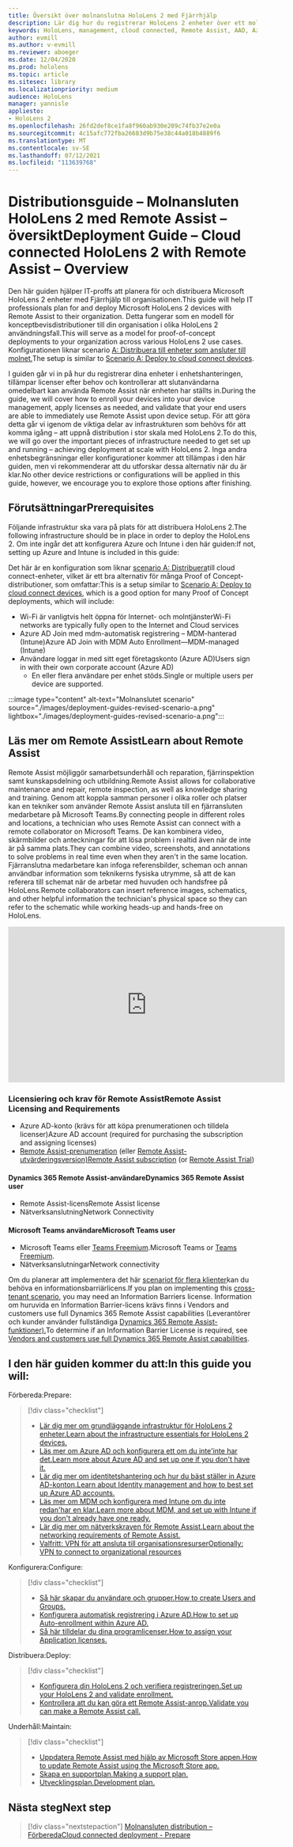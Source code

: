 ```yaml
---
title: Översikt över molnanslutna HoloLens 2 med Fjärrhjälp
description: Lär dig hur du registrerar HoloLens 2 enheter över ett molnanslutet nätverk med hjälp av Dynamics 365 Remote Assist.
keywords: HoloLens, management, cloud connected, Remote Assist, AAD, Azure AD, MDM, Mobile Enhetshantering
author: evmill
ms.author: v-evmill
ms.reviewer: aboeger
ms.date: 12/04/2020
ms.prod: hololens
ms.topic: article
ms.sitesec: library
ms.localizationpriority: medium
audience: HoloLens
manager: yannisle
appliesto:
- HoloLens 2
ms.openlocfilehash: 26fd2def8ce1fa8f960ab930e209c74fb37e2e0a
ms.sourcegitcommit: 4c15afc772fba26683d9b75e38c44a018b4889f6
ms.translationtype: MT
ms.contentlocale: sv-SE
ms.lasthandoff: 07/12/2021
ms.locfileid: "113639768"
---
```

# <a name="deployment-guide--cloud-connected-hololens-2-with-remote-assist--overview"></a><span data-ttu-id="21462-104">Distributionsguide – Molnansluten HoloLens 2 med Remote Assist – översikt</span><span class="sxs-lookup"><span data-stu-id="21462-104">Deployment Guide – Cloud connected HoloLens 2 with Remote Assist – Overview</span></span>

<span data-ttu-id="21462-105">Den här guiden hjälper IT-proffs att planera för och distribuera Microsoft HoloLens 2 enheter med Fjärrhjälp till organisationen.</span><span class="sxs-lookup"><span data-stu-id="21462-105">This guide will help IT professionals plan for and deploy Microsoft HoloLens 2 devices with Remote Assist to their organization.</span></span> <span data-ttu-id="21462-106">Detta fungerar som en modell för konceptbevisdistributioner till din organisation i olika HoloLens 2 användningsfall.</span><span class="sxs-lookup"><span data-stu-id="21462-106">This will serve as a model for proof-of-concept deployments to your organization across various HoloLens 2 use cases.</span></span> <span data-ttu-id="21462-107">Konfigurationen liknar scenario [A: Distribuera till enheter som ansluter till molnet.](common-scenarios.md#scenario-a)</span><span class="sxs-lookup"><span data-stu-id="21462-107">The setup is similar to [Scenario A: Deploy to cloud connect devices](common-scenarios.md#scenario-a).</span></span> 

<span data-ttu-id="21462-108">I guiden går vi in på hur du registrerar dina enheter i enhetshanteringen, tillämpar licenser efter behov och kontrollerar att slutanvändarna omedelbart kan använda Remote Assist när enheten har ställts in.</span><span class="sxs-lookup"><span data-stu-id="21462-108">During the guide, we will cover how to enroll your devices into your device management, apply licenses as needed, and validate that your end users are able to immediately use Remote Assist upon device setup.</span></span> <span data-ttu-id="21462-109">För att göra detta går vi igenom de viktiga delar av infrastrukturen som behövs för att komma igång – att uppnå distribution i stor skala med HoloLens 2.</span><span class="sxs-lookup"><span data-stu-id="21462-109">To do this, we will go over the important pieces of infrastructure needed to get set up and running – achieving deployment at scale with HoloLens 2.</span></span> <span data-ttu-id="21462-110">Inga andra enhetsbegränsningar eller konfigurationer kommer att tillämpas i den här guiden, men vi rekommenderar att du utforskar dessa alternativ när du är klar.</span><span class="sxs-lookup"><span data-stu-id="21462-110">No other device restrictions or configurations will be applied in this guide, however, we encourage you to explore those options after finishing.</span></span>

## <a name="prerequisites"></a><span data-ttu-id="21462-111">Förutsättningar</span><span class="sxs-lookup"><span data-stu-id="21462-111">Prerequisites</span></span>

<span data-ttu-id="21462-112">Följande infrastruktur ska vara på plats för att distribuera HoloLens 2.</span><span class="sxs-lookup"><span data-stu-id="21462-112">The following infrastructure should be in place in order to deploy the HoloLens 2.</span></span> <span data-ttu-id="21462-113">Om inte ingår det att konfigurera Azure och Intune i den här guiden:</span><span class="sxs-lookup"><span data-stu-id="21462-113">If not, setting up Azure and Intune is included in this guide:</span></span>

<span data-ttu-id="21462-114">Det här är en konfiguration som liknar [scenario A: Distribuera](/hololens/common-scenarios#scenario-a)till cloud connect-enheter, vilket är ett bra alternativ för många Proof of Concept-distributioner, som omfattar:</span><span class="sxs-lookup"><span data-stu-id="21462-114">This is a setup similar to [Scenario A: Deploy to cloud connect devices](/hololens/common-scenarios#scenario-a), which is a good option for many Proof of Concept deployments, which will include:</span></span>

- <span data-ttu-id="21462-115">Wi-Fi är vanligtvis helt öppna för Internet- och molntjänster</span><span class="sxs-lookup"><span data-stu-id="21462-115">Wi-Fi networks are typically fully open to the Internet and Cloud services</span></span>
- <span data-ttu-id="21462-116">Azure AD Join med mdm-automatisk registrering – MDM-hanterad (Intune)</span><span class="sxs-lookup"><span data-stu-id="21462-116">Azure AD Join with MDM Auto Enrollment—MDM-managed (Intune)</span></span>
- <span data-ttu-id="21462-117">Användare loggar in med sitt eget företagskonto (Azure AD)</span><span class="sxs-lookup"><span data-stu-id="21462-117">Users sign in with their own corporate account (Azure AD)</span></span>
    - <span data-ttu-id="21462-118">En eller flera användare per enhet stöds.</span><span class="sxs-lookup"><span data-stu-id="21462-118">Single or multiple users per device are supported.</span></span>

:::image type="content" alt-text="Molnanslutet scenario" source="./images/deployment-guides-revised-scenario-a.png" lightbox="./images/deployment-guides-revised-scenario-a.png":::


## <a name="learn-about-remote-assist"></a><span data-ttu-id="21462-120">Läs mer om Remote Assist</span><span class="sxs-lookup"><span data-stu-id="21462-120">Learn about Remote Assist</span></span>

<span data-ttu-id="21462-121">Remote Assist möjliggör samarbetsunderhåll och reparation, fjärrinspektion samt kunskapsdelning och utbildning.</span><span class="sxs-lookup"><span data-stu-id="21462-121">Remote Assist allows for collaborative maintenance and repair, remote inspection, as well as knowledge sharing and training.</span></span> <span data-ttu-id="21462-122">Genom att koppla samman personer i olika roller och platser kan en tekniker som använder Remote Assist ansluta till en fjärransluten medarbetare på Microsoft Teams.</span><span class="sxs-lookup"><span data-stu-id="21462-122">By connecting people in different roles and locations, a technician who uses Remote Assist can connect with a remote collaborator on Microsoft Teams.</span></span> <span data-ttu-id="21462-123">De kan kombinera video, skärmbilder och anteckningar för att lösa problem i realtid även när de inte är på samma plats.</span><span class="sxs-lookup"><span data-stu-id="21462-123">They can combine video, screenshots, and annotations to solve problems in real time even when they aren't in the same location.</span></span> <span data-ttu-id="21462-124">Fjärranslutna medarbetare kan infoga referensbilder, scheman och annan användbar information som teknikerns fysiska utrymme, så att de kan referera till schemat när de arbetar med huvuden och handsfree på HoloLens.</span><span class="sxs-lookup"><span data-stu-id="21462-124">Remote collaborators can insert reference images, schematics, and other helpful information the technician's physical space so they can refer to the schematic while working heads-up and hands-free on HoloLens.</span></span>

<iframe width="560" height="315" src="https://www.youtube.com/embed/d3YT8j0yYl0" frameborder="0" allow="accelerometer; autoplay; clipboard-write; encrypted-media; gyroscope; picture-in-picture" allowfullscreen></iframe>

### <a name="remote-assist-licensing-and-requirements"></a><span data-ttu-id="21462-125">Licensiering och krav för Remote Assist</span><span class="sxs-lookup"><span data-stu-id="21462-125">Remote Assist Licensing and Requirements</span></span>

- <span data-ttu-id="21462-126">Azure AD-konto (krävs för att köpa prenumerationen och tilldela licenser)</span><span class="sxs-lookup"><span data-stu-id="21462-126">Azure AD account (required for purchasing the subscription and assigning licenses)</span></span>
- <span data-ttu-id="21462-127">[Remote Assist-prenumeration](/dynamics365/mixed-reality/remote-assist/buy-and-deploy-remote-assist) (eller [Remote Assist-utvärderingsversion)](/dynamics365/mixed-reality/remote-assist/try-remote-assist)</span><span class="sxs-lookup"><span data-stu-id="21462-127">[Remote Assist subscription](/dynamics365/mixed-reality/remote-assist/buy-and-deploy-remote-assist) (or [Remote Assist Trial](/dynamics365/mixed-reality/remote-assist/try-remote-assist))</span></span>
    
#### <a name="dynamics-365-remote-assist-user"></a><span data-ttu-id="21462-128">Dynamics 365 Remote Assist-användare</span><span class="sxs-lookup"><span data-stu-id="21462-128">Dynamics 365 Remote Assist user</span></span>

- <span data-ttu-id="21462-129">Remote Assist-licens</span><span class="sxs-lookup"><span data-stu-id="21462-129">Remote Assist license</span></span>
- <span data-ttu-id="21462-130">Nätverksanslutning</span><span class="sxs-lookup"><span data-stu-id="21462-130">Network Connectivity</span></span>

#### <a name="microsoft-teams-user"></a><span data-ttu-id="21462-131">Microsoft Teams användare</span><span class="sxs-lookup"><span data-stu-id="21462-131">Microsoft Teams user</span></span>

- <span data-ttu-id="21462-132">Microsoft Teams eller [Teams Freemium](https://products.office.com/microsoft-teams/free).</span><span class="sxs-lookup"><span data-stu-id="21462-132">Microsoft Teams or [Teams Freemium](https://products.office.com/microsoft-teams/free).</span></span>
- <span data-ttu-id="21462-133">Nätverksanslutningar</span><span class="sxs-lookup"><span data-stu-id="21462-133">Network connectivity</span></span>

<span data-ttu-id="21462-134">Om du planerar att implementera det här [scenariot för flera klienter](/dynamics365/mixed-reality/remote-assist/cross-tenant-overview#scenario-2-leasing-services-to-other-tenants)kan du behöva en informationsbarriärlicens.</span><span class="sxs-lookup"><span data-stu-id="21462-134">If you plan on implementing this [cross-tenant scenario](/dynamics365/mixed-reality/remote-assist/cross-tenant-overview#scenario-2-leasing-services-to-other-tenants), you may need an Information Barriers license.</span></span> <span data-ttu-id="21462-135">Information om huruvida en Information Barrier-licens krävs finns i Vendors and customers use full Dynamics 365 Remote Assist capabilities (Leverantörer och kunder använder fullständiga [Dynamics 365 Remote Assist-funktioner).](/dynamics365/mixed-reality/remote-assist/cross-tenant-licensing-implementation)</span><span class="sxs-lookup"><span data-stu-id="21462-135">To determine if an Information Barrier License is required, see [Vendors and customers use full Dynamics 365 Remote Assist capabilities](/dynamics365/mixed-reality/remote-assist/cross-tenant-licensing-implementation).</span></span>

## <a name="in-this-guide-you-will"></a><span data-ttu-id="21462-136">I den här guiden kommer du att:</span><span class="sxs-lookup"><span data-stu-id="21462-136">In this guide you will:</span></span>

<span data-ttu-id="21462-137">Förbereda:</span><span class="sxs-lookup"><span data-stu-id="21462-137">Prepare:</span></span>

> [!div class="checklist"]
> - [<span data-ttu-id="21462-138">Lär dig mer om grundläggande infrastruktur för HoloLens 2 enheter.</span><span class="sxs-lookup"><span data-stu-id="21462-138">Learn about the infrastructure essentials for HoloLens 2 devices.</span></span>](hololens2-cloud-connected-prepare.md#infrastructure-essentials)
> - [<span data-ttu-id="21462-139">Läs mer om Azure AD och konfigurera ett om du inte&#39;inte har det.</span><span class="sxs-lookup"><span data-stu-id="21462-139">Learn more about Azure AD and set up one if you don&#39;t have it.</span></span>](hololens2-cloud-connected-prepare.md#azure-active-directory)
> - [<span data-ttu-id="21462-140">Lär dig mer om identitetshantering och hur du bäst ställer in Azure AD-konton.</span><span class="sxs-lookup"><span data-stu-id="21462-140">Learn about Identity management and how to best set up Azure AD accounts.</span></span>](hololens2-cloud-connected-prepare.md#identity-management)
> - [<span data-ttu-id="21462-141">Läs mer om MDM och konfigurera med Intune om du inte redan&#39;har en klar.</span><span class="sxs-lookup"><span data-stu-id="21462-141">Learn more about MDM, and set up with Intune if you don&#39;t already have one ready.</span></span>](hololens2-cloud-connected-prepare.md#mobile-device-management)
> - [<span data-ttu-id="21462-142">Lär dig mer om nätverkskraven för Remote Assist.</span><span class="sxs-lookup"><span data-stu-id="21462-142">Learn about the networking requirements of Remote Assist.</span></span>](hololens2-cloud-connected-prepare.md#network)
> - [<span data-ttu-id="21462-143">Valfritt: VPN för att ansluta till organisationsresurser</span><span class="sxs-lookup"><span data-stu-id="21462-143">Optionally: VPN to connect to organizational resources</span></span>](hololens2-cloud-connected-prepare.md#optional-connect-your-hololens-to-vpn)

<span data-ttu-id="21462-144">Konfigurera:</span><span class="sxs-lookup"><span data-stu-id="21462-144">Configure:</span></span>

> [!div class="checklist"]
> - [<span data-ttu-id="21462-145">Så här skapar du användare och grupper.</span><span class="sxs-lookup"><span data-stu-id="21462-145">How to create Users and Groups.</span></span>](hololens2-cloud-connected-configure.md#azure-users-and-groups)
> - [<span data-ttu-id="21462-146">Konfigurera automatisk registrering i Azure AD.</span><span class="sxs-lookup"><span data-stu-id="21462-146">How to set up Auto-enrollment within Azure AD.</span></span>](hololens2-cloud-connected-configure.md#auto-enrollment-on-hololens-2)
> - [<span data-ttu-id="21462-147">Så här tilldelar du dina programlicenser.</span><span class="sxs-lookup"><span data-stu-id="21462-147">How to assign your Application licenses.</span></span>](hololens2-cloud-connected-configure.md#application-licenses)

<span data-ttu-id="21462-148">Distribuera:</span><span class="sxs-lookup"><span data-stu-id="21462-148">Deploy:</span></span>

> [!div class="checklist"]
> - [<span data-ttu-id="21462-149">Konfigurera din HoloLens 2 och verifiera registreringen.</span><span class="sxs-lookup"><span data-stu-id="21462-149">Set up your HoloLens 2 and validate enrollment.</span></span>](hololens2-cloud-connected-deploy.md#enrollment-validation)
> - [<span data-ttu-id="21462-150">Kontrollera att du kan göra ett Remote Assist-anrop.</span><span class="sxs-lookup"><span data-stu-id="21462-150">Validate you can make a Remote Assist call.</span></span>](hololens2-cloud-connected-deploy.md#remote-assist-call-validation)

<span data-ttu-id="21462-151">Underhåll:</span><span class="sxs-lookup"><span data-stu-id="21462-151">Maintain:</span></span>

> [!div class="checklist"]
> - [<span data-ttu-id="21462-152">Uppdatera Remote Assist med hjälp av Microsoft Store appen.</span><span class="sxs-lookup"><span data-stu-id="21462-152">How to update Remote Assist using the Microsoft Store app.</span></span>](hololens2-cloud-connected-maintain.md#updates)
> - [<span data-ttu-id="21462-153">Skapa en supportplan.</span><span class="sxs-lookup"><span data-stu-id="21462-153">Making a support plan.</span></span>](hololens2-cloud-connected-maintain.md#support-plan)
> - [<span data-ttu-id="21462-154">Utvecklingsplan.</span><span class="sxs-lookup"><span data-stu-id="21462-154">Development plan.</span></span>](hololens2-cloud-connected-maintain.md#development-plan)

## <a name="next-step"></a><span data-ttu-id="21462-155">Nästa steg</span><span class="sxs-lookup"><span data-stu-id="21462-155">Next step</span></span>

> [!div class="nextstepaction"]
> [<span data-ttu-id="21462-156">Molnansluten distribution – Förbereda</span><span class="sxs-lookup"><span data-stu-id="21462-156">Cloud connected deployment - Prepare</span></span>](hololens2-cloud-connected-prepare.md)

